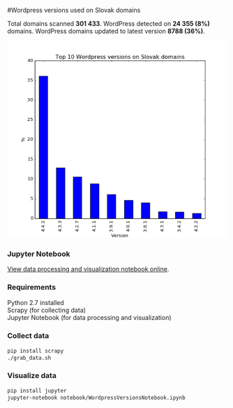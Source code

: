 #Wordpress versions used on Slovak domains

Total domains scanned **301 433**. WordPress detected on **24 355 (8%)** domains. WordPress domains updated to latest version **8788 (36%)**.

![WordPress versions chart](wordpress_versions.png)

### Jupyter Notebook

[View data processing and visualization notebook online](https://github.com/richard-mihalovic/wordpress-versions-on-slovak-domains/blob/master/notebook/WordpressVersionsNotebook.ipynb).

### Requirements
Python 2.7 installed  
Scrapy (for collecting data)  
Jupyter Notebook (for data processing and visualization)

### Collect data
```
pip install scrapy
./grab_data.sh
```

### Visualize data
```
pip install jupyter
jupyter-notebook notebook/WordpressVersionsNotebook.ipynb
```
